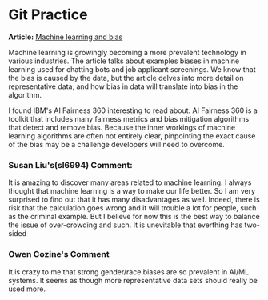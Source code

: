 # Git Practice

**Article:** [Machine learning and bias](https://developer.ibm.com/articles/machine-learning-and-bias/?mhsrc=ibmsearch_a&mhq=%20)

Machine learning is growingly becoming a more prevalent technology in various industries. The article talks about examples biases in machine learning used for chatting bots and job applicant screenings. We know that the bias is caused by the data, but the article delves into more detail on representative data, and how bias in data will translate into bias in the algorithm. 

I found IBM's AI Fairness 360 interesting to read about. AI Fairness 360 is a toolkit that includes many fairness metrics and bias mitigation algorithms that detect and remove bias. Because the inner workings of machine learning algorithms are often not entirely clear, pinpointing the exact cause of the bias may be a challenge developers will need to overcome.



### Susan Liu's(sl6994) Comment:
It is amazing to discover many areas related to machine learning. I always thought that machine learning is a way to make our life better. So I am very surprised to find out that it has many disadvantages as well. Indeed, there is risk that the calculation goes wrong and it will trouble a lot for people, such as the criminal example. But I believe for now this is the best way to balance the issue of over-crowding and such. It is unevitable that everthing has two-sided

### Owen Cozine's Comment
It is crazy to me that strong gender/race biases are so prevalent in AI/ML systems. It seems as though more representative data sets should really be used more.
